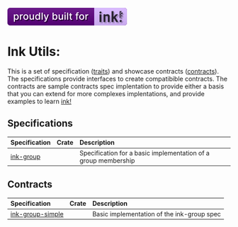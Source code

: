 [![Built with ink!](https://raw.githubusercontent.com/paritytech/ink/master/.images/built-for-ink.svg)](https://github.com/paritytech/ink)

# Ink Utils: 

This is a set of specification ([traits](https://github.com/alessandro-baldassarre/ink-utils/tree/main/traits)) and showcase contracts ([contracts](https://github.com/alessandro-baldassarre/ink-utils/tree/main/contracts)). The specifications provide interfaces to create compatibible contracts. The contracts are sample contracts spec implentation to provide either a basis that you can extend for more complexes implentations, and provide examples to learn [ink!](https://use.ink/)





## Specifications


| Specification | Crate     | Description                       |
| :-------- | :------- | :-------------------------------- |
| [ink-group](https://github.com/alessandro-baldassarre/ink-utils/tree/main/traits/ink-group)         |                                                                                                | Specification for a basic implementation of a group membership |



## Contracts

| Specification | Crate     | Description                       |
| :-------- | :------- | :-------------------------------- |
| [ink-group-simple](https://github.com/alessandro-baldassarre/ink-utils/tree/main/contracts/ink-group-simple)         |                                                                                                | Basic implementation of the ink-group spec |

